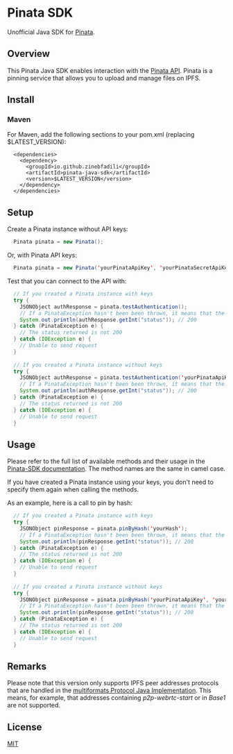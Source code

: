 # Pinata SDK

Unofficial Java SDK for [Pinata](https://pinata.cloud).

## Overview

This Pinata Java SDK enables interaction with the [Pinata API](https://pinata.cloud/documentation#GettingStarted).
Pinata is a pinning service that allows you to upload and manage files on IPFS.

## Install

### Maven

For Maven, add the following sections to your pom.xml (replacing $LATEST_VERSION):
```
  <dependencies>
    <dependency>
      <groupId>io.github.zinebfadili</groupId>
      <artifactId>pinata-java-sdk</artifactId>
      <version>$LATEST_VERSION</version>
    </dependency>
  </dependencies>
```

## Setup

Create a Pinata instance without API keys:
```Java
  Pinata pinata = new Pinata();
```
Or, with Pinata API keys:
```Java
  Pinata pinata = new Pinata('yourPinataApiKey', 'yourPinataSecretApiKey');
```
Test that you can connect to the API with:
```Java
  // If you created a Pinata instance with keys
  try {
    JSONObject authResponse = pinata.testAuthentication();
    // If a PinataException hasn't been been thrown, it means that the status is 200  
    System.out.println(authResponse.getInt("status")); // 200
  } catch (PinataException e) {
    // The status returned is not 200
  } catch (IOException e) {
    // Unable to send request
  }
  
  // If you created a Pinata instance without keys
  try {
    JSONObject authResponse = pinata.testAuthentication('yourPinataApiKey', 'yourPinataSecretApiKey');
    // If a PinataException hasn't been been thrown, it means that the status is 200  
    System.out.println(authResponse.getInt("status")); // 200
  } catch (PinataException e) {
    // The status returned is not 200
  } catch (IOException e) {
    // Unable to send request
  }
```
## Usage

Please refer to the full list of available methods and their usage in the [Pinata-SDK documentation](https://github.com/PinataCloud/Pinata-SDK/blob/master/README.md). The method names are the same in camel case.

If you have created a Pinata instance using your keys, you don't need to specify them again when calling the methods.

As an example, here is a call to pin by hash:
```Java
  // If you created a Pinata instance with keys
  try {
    JSONObject pinResponse = pinata.pinByHash('yourHash');
    // If a PinataException hasn't been been thrown, it means that the status is 200  
    System.out.println(pinResponse.getInt("status")); // 200
  } catch (PinataException e) {
    // The status returned is not 200
  } catch (IOException e) {
    // Unable to send request
  }
  
  // If you created a Pinata instance without keys
  try {
    JSONObject pinResponse = pinata.pinByHash('yourPinataApiKey', 'yourPinataSecretApiKey', 'yourHash');
    // If a PinataException hasn't been been thrown, it means that the status is 200  
    System.out.println(pinResponse.getInt("status")); // 200
  } catch (PinataException e) {
    // The status returned is not 200
  } catch (IOException e) {
    // Unable to send request
  }
```

## Remarks

Please note that this version only supports IPFS peer addresses protocols that are handled in the [multiformats Protocol Java Implementation](https://github.com/multiformats/java-multiaddr).
This means, for example, that addresses containing *p2p-webrtc-start* or in *Base1* are not supported.

## License

[MIT](LICENSE)